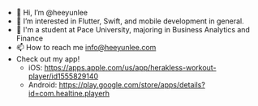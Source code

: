 - 👋 Hi, I’m @heeyunlee
- 👀 I’m interested in Flutter, Swift, and mobile development in general.
- 🌱 I'm a student at Pace University, majoring in Business Analytics and Finance
- 📫 How to reach me info@heeyunlee.com
- Check out my app!
  - iOS: https://apps.apple.com/us/app/herakless-workout-player/id1555829140
  - Android: https://play.google.com/store/apps/details?id=com.healtine.playerh

<!---
heeyunlee/heeyunlee is a ✨ special ✨ repository because its `README.md` (this file) appears on your GitHub profile.
You can click the Preview link to take a look at your changes.
--->
